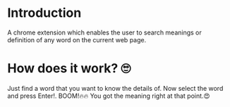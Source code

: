<h1> Introduction </h1>
A chrome extension which enables the user to search meanings or definition of any word on the current web page.

<h1> How does it work? 🙄 </h1>
Just find a word that you want to know the details of. Now select the word and press Enter!.
BOOM!🔥🔥 You got the meaning right at that point.😍

